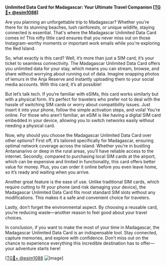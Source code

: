 **Unlimited Data Card for Madagascar: Your Ultimate Travel Companion [[TG💪+ @esim1088](https://t.me/s/esim1088)]**

Are you planning an unforgettable trip to Madagascar? Whether you're there for its stunning beaches, lush rainforests, or unique wildlife, staying connected is essential. That's where the Madagascar Unlimited Data Card comes in! This nifty little card ensures that you never miss out on those Instagram-worthy moments or important work emails while you're exploring the Red Island.

So, what exactly is this card? Well, it’s more than just a SIM card; it’s your ticket to seamless connectivity. The Madagascar Unlimited Data Card offers you unlimited data for your stay, which means you can stream, browse, and share without worrying about running out of data. Imagine snapping photos of lemurs in the Anja Reserve and instantly uploading them to your social media accounts. With this card, it’s all possible!

But let’s talk tech. If you’re familiar with eSIMs, this card works similarly but with a physical form. It’s perfect for travelers who prefer not to deal with the hassle of switching SIM cards or worry about compatibility issues. Just insert it into your phone, follow the simple activation steps, and voila! You’re online. For those who aren’t familiar, an eSIM is like having a digital SIM card embedded in your device, allowing you to switch networks easily without needing a physical card.

Now, why should you choose the Madagascar Unlimited Data Card over other options? First off, it’s tailored specifically for Madagascar, ensuring optimal network coverage across the island. Whether you’re in bustling Antananarivo or deep in the rural areas, you’ll have reliable access to the internet. Secondly, compared to purchasing local SIM cards at the airport, which can be expensive and limited in functionality, this card offers better value for money. Plus, you can order it online before you even leave home, so it’s ready and waiting when you arrive.

Another great feature is the ease of use. Unlike traditional SIM cards, which require cutting to fit your phone (and risk damaging your device), the Madagascar Unlimited Data Card fits most standard SIM slots without any modifications. This makes it a safe and convenient choice for travelers.

Lastly, don’t forget the environmental aspect. By choosing a reusable card, you’re reducing waste—another reason to feel good about your travel choices.

In conclusion, if you want to make the most of your time in Madagascar, the Madagascar Unlimited Data Card is an indispensable tool. Stay connected, capture memories, and explore with confidence. Don’t miss out on the chance to experience everything this incredible destination has to offer—your adventure starts here!

[[TG💪+ @esim1088](https://t.me/s/esim1088) ![Image](https://i.postimg.cc/Y0z9fWf4/image.png)]
